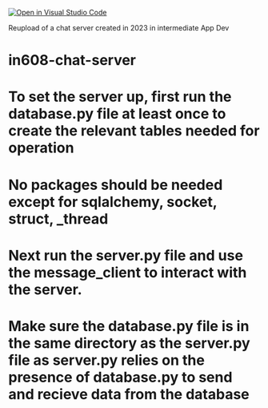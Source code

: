 [![Open in Visual Studio Code](https://classroom.github.com/assets/open-in-vscode-c66648af7eb3fe8bc4f294546bfd86ef473780cde1dea487d3c4ff354943c9ae.svg)](https://classroom.github.com/online_ide?assignment_repo_id=7998289&assignment_repo_type=AssignmentRepo)

Reupload of a chat server created in 2023 in intermediate App Dev

# in608-chat-server
# To set the server up, first run the database.py file at least once to create the relevant tables needed for operation
# No packages should be needed except for sqlalchemy, socket, struct, _thread
# Next run the server.py file and use the message_client to interact with the server.
# Make sure the database.py file is in the same directory as the server.py file as server.py relies on the presence of database.py to send and recieve data from the database
